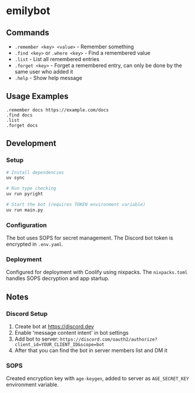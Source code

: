 # emilybot

## Commands

- `.remember <key> <value>` - Remember something
- `.find <key>` or `.where <key>` - Find a remembered value
- `.list` - List all remembered entries
- `.forget <key>` - Forget a remembered entry, can only be done by the same user who added it
- `.help` - Show help message

## Usage Examples

```
.remember docs https://example.com/docs
.find docs
.list
.forget docs
```

## Development

### Setup

```bash
# Install dependencies
uv sync

# Run type checking
uv run pyright

# Start the bot (requires TOKEN environment variable)
uv run main.py
```

### Configuration

The bot uses SOPS for secret management. The Discord bot token is encrypted in `.env.yaml`.

### Deployment

Configured for deployment with Coolify using nixpacks. The `nixpacks.toml` handles SOPS decryption and app startup.

## Notes

### Discord Setup

1. Create bot at <https://discord.dev>
2. Enable 'message content intent' in bot settings
3. Add bot to server: `https://discord.com/oauth2/authorize?client_id=YOUR_CLIENT_ID&scope=bot`
4. After that you can find the bot in server members list and DM it

### SOPS

Created encryption key with `age-keygen`, added to server as `AGE_SECRET_KEY` environment variable.
